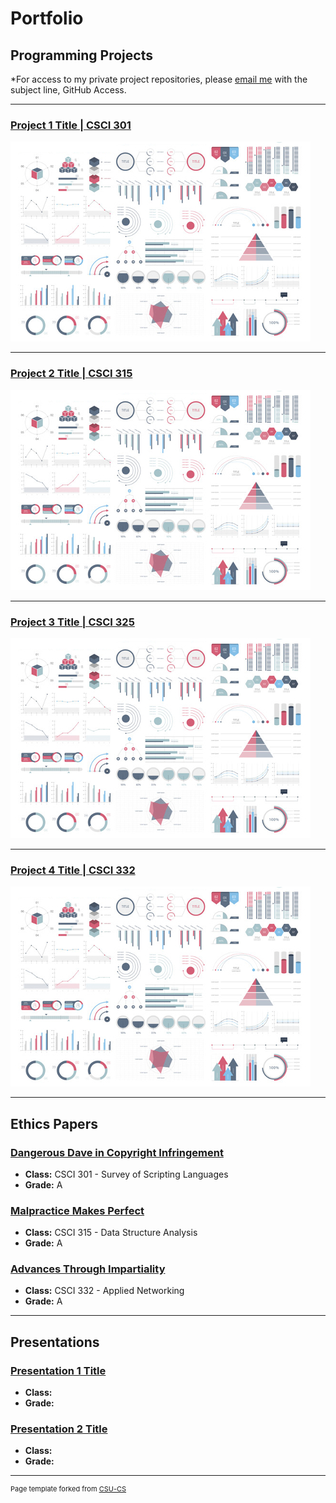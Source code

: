 Portfolio
=========

Programming Projects
--------------------

*For access to my private project repositories, please [email me](mailto:jonathan.flum@gmail.com?subject=GitHub%20Access) with the subject line, GitHub Access.

---
### [Project 1 Title | CSCI 301](project1)

![Project 1 Thumbnail Name](images/dummy_thumbnail.jpg)

---
### [Project 2 Title | CSCI 315](project1)

![Project 2 Thumbnail Name](images/dummy_thumbnail.jpg)

---
### [Project 3 Title | CSCI 325](project1)

![Project 3 Thumbnail Name](images/dummy_thumbnail.jpg)

---
### [Project 4 Title | CSCI 332](project1)

![Project 4 Thumbnail Name](images/dummy_thumbnail.jpg)

---

Ethics Papers
-------------

### [Dangerous Dave in Copyright Infringement](/pdf/paper_1_csci_301.pdf)

-   **Class:** CSCI 301 - Survey of Scripting Languages 
-   **Grade:** A

### [Malpractice Makes Perfect](/pdf/paper_2_csci_315.pdf)

-   **Class:** CSCI 315 - Data Structure Analysis
-   **Grade:** A

### [Advances Through Impartiality](/pdf/paper_3_csci_332.pdf)

-   **Class:** CSCI 332 - Applied Networking
-   **Grade:** A

---

Presentations
-------------

### [Presentation 1 Title](/pdf/sample_presentation.pdf)

- **Class:** 
- **Grade:**


### [Presentation 2 Title](/pdf/sample_presentation.pdf)

- **Class:** 
- **Grade:**

---

<p style="font-size:11px">Page template forked from <a href="https://github.com/csu-cs/csci-portfolio">CSU-CS</a></p>
<!-- Remove above link if you don't want to attributive -->
